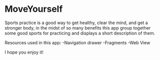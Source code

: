 # MoveYourself

Sports practice is a good way to get healthy, clear the mind, and get a stronger body, in the midst of so many benefits 
this app group together some good sports for practicing and displays a short description of them.

Resources used in this app:
-Navigation drawer
-Fragments
-Web View

I hope you enjoy it!
